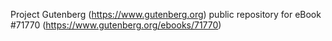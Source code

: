 Project Gutenberg (https://www.gutenberg.org) public repository
for eBook #71770 (https://www.gutenberg.org/ebooks/71770)
